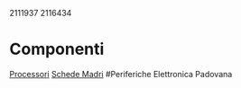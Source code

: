 2111937
2116434
# Componenti
[Processori](processori.md)
[Schede Madri](schede_madri.md)
#Periferiche
Elettronica Padovana

